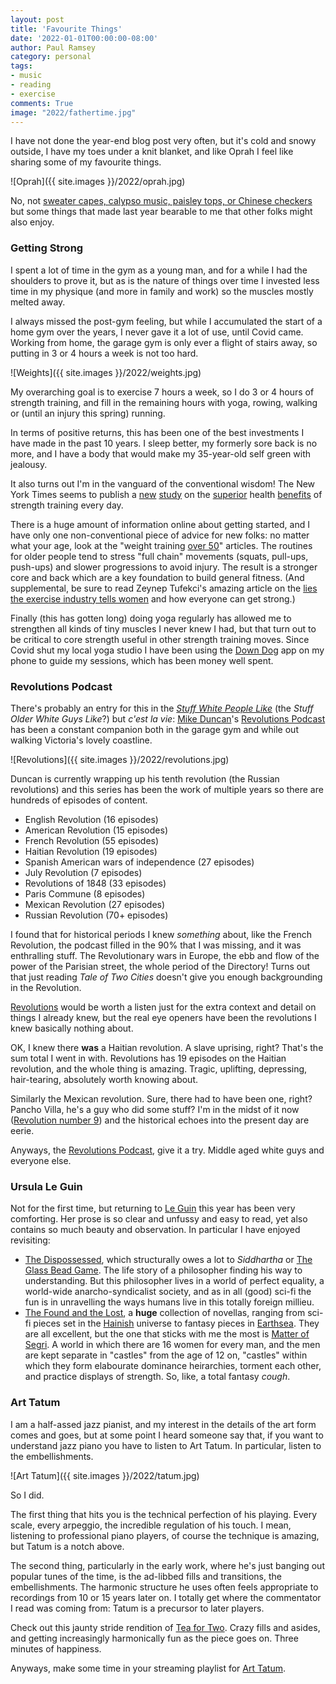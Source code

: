 ```yaml
---
layout: post
title: 'Favourite Things'
date: '2022-01-01T00:00:00-08:00'
author: Paul Ramsey
category: personal
tags:
- music
- reading
- exercise
comments: True
image: "2022/fathertime.jpg"
---
```


I have not done the year-end blog post very often, but it's cold and snowy outside, I have my toes under a knit blanket, and like Oprah I feel like sharing some of my favourite things. 

![Oprah]({{ site.images }}/2022/oprah.jpg)

No, not [sweater capes, calypso music, paisley tops, or Chinese checkers](https://www.youtube.com/watch?v=HzEVKPEvrRs&t=2m19s) but some things that made last year bearable to me that other folks might also enjoy. 

### Getting Strong

I spent a lot of time in the gym as a young man, and for a while I had the shoulders to prove it, but as is the nature of things over time I invested less time in my physique (and more in family and work) so the muscles mostly melted away.

I always missed the post-gym feeling, but while I accumulated the start of a home gym over the years, I never gave it a lot of use, until Covid came. Working from home, the garage gym is only ever a flight of stairs away, so putting in 3 or 4 hours a week is not too hard. 

![Weights]({{ site.images }}/2022/weights.jpg)

My overarching goal is to exercise 7 hours a week, so I do 3 or 4 hours of strength training, and fill in the remaining hours with yoga, rowing, walking or (until an injury this spring) running.

In terms of positive returns, this has been one of the best investments I have made in the past 10 years. I sleep better, my formerly sore back is no more, and I have a body that would make my 35-year-old self green with jealousy.

It also turns out I'm in the vanguard of the conventional wisdom! The New York Times seems to publish a [new](https://www.nytimes.com/2021/07/07/well/weight-training-exercise-control.html) [study](https://www.nytimes.com/2021/07/21/well/move/weight-training-fat.html) on the [superior](https://www.nytimes.com/2020/11/04/well/mind/anxiety-stress-weight-training-lifting-resistance.html) health [benefits](https://www.nytimes.com/2019/07/24/well/move/how-weight-training-changes-the-brain.html) of strength training every day. 

There is a huge amount of information online about getting started, and I have only one non-conventional piece of advice for new folks: no matter what your age, look at the "weight training [over 50](https://gymjunkies.com/building-muscle-after-50/)" articles. The routines for older people tend to stress "full chain" movements (squats, pull-ups, push-ups) and slower progressions to avoid injury. The result is a stronger core and back which are a key foundation to build general fitness. (And supplemental, be sure to read Zeynep Tufekci's amazing article on the [lies the exercise industry tells women](https://medium.com/message/put-down-the-pink-dumbbell-1049400ede28) and how everyone can get strong.)

Finally (this has gotten long) doing yoga regularly has allowed me to strengthen all kinds of tiny muscles I never knew I had, but that turn out to be critical to core strength useful in other strength training moves. Since Covid shut my local yoga studio I have been using the [Down Dog](https://www.downdogapp.com/) app on my phone to guide my sessions, which has been money well spent.

### Revolutions Podcast

There's probably an entry for this in the [*Stuff White People Like*](https://stuffwhitepeoplelike.com/) (the *Stuff Older White Guys Like*?) but *c'est la vie*: [Mike Duncan](https://en.wikipedia.org/wiki/Mike_Duncan_(podcaster))'s [Revolutions Podcast](https://podcasts.apple.com/us/podcast/revolutions/id703889772) has been a constant companion both in the garage gym and while out walking Victoria's lovely coastline.

![Revolutions]({{ site.images }}/2022/revolutions.jpg)

Duncan is currently wrapping up his tenth revolution (the Russian revolutions) and this series has been the work of multiple years so there are hundreds of episodes of content.

* English Revolution (16 episodes)
* American Revolution (15 episodes)
* French Revolution (55 episodes)
* Haitian Revolution (19 episodes)
* Spanish American wars of independence (27 episodes)
* July Revolution (7 episodes)
* Revolutions of 1848 (33 episodes)
* Paris Commune (8 episodes)
* Mexican Revolution (27 episodes)
* Russian Revolution (70+ episodes)

I found that for historical periods I knew *something* about, like the French Revolution, the podcast filled in the 90% that I was missing, and it was enthralling stuff. The Revolutionary wars in Europe, the ebb and flow of the power of the Parisian street, the whole period of the Directory! Turns out that just reading *Tale of Two Cities* doesn't give you enough backgrounding in the Revolution.

[Revolutions](https://podcasts.apple.com/us/podcast/revolutions/id703889772) would be worth a listen just for the extra context and detail on things I already knew, but the real eye openers have been the revolutions I knew basically nothing about.

OK, I knew there **was** a Haitian revolution. A slave uprising, right? That's the sum total I went in with. Revolutions has 19 episodes on the Haitian revolution, and the whole thing is amazing. Tragic, uplifting, depressing, hair-tearing, absolutely worth knowing about.

Similarly the Mexican revolution. Sure, there had to have been one, right? Pancho Villa, he's a guy who did some stuff? I'm in the midst of it now ([Revolution number 9](https://www.youtube.com/watch?v=SNdcFPjGsm8)) and the historical echoes into the present day are eerie.

Anyways, the [Revolutions Podcast](https://podcasts.apple.com/us/podcast/revolutions/id703889772), give it a try. Middle aged white guys and everyone else. 

### Ursula Le Guin

Not for the first time, but returning to [Le Guin](https://en.wikipedia.org/wiki/Ursula_K._Le_Guin) this year has been very comforting. Her prose is so clear and unfussy and easy to read, yet also contains so much beauty and observation. In particular I have enjoyed revisiting:

* [The Dispossessed](https://en.wikipedia.org/wiki/The_Dispossessed), which structurally owes a lot to *Siddhartha* or [The Glass Bead Game](https://en.wikipedia.org/wiki/The_Glass_Bead_Game). The life story of a philosopher finding his way to understanding. But this philosopher lives in a world of perfect equality, a world-wide anarcho-syndicalist society, and as in all (good) sci-fi the fun is in unravelling the ways humans live in this totally foreign millieu.
* [The Found and the Lost](https://www.goodreads.com/book/show/29868611-the-found-and-the-lost), a **huge** collection of novellas, ranging from sci-fi pieces set in the [Hainish](https://en.wikipedia.org/wiki/Hainish_Cycle) universe to fantasy pieces in [Earthsea](https://en.wikipedia.org/wiki/Earthsea). They are all excellent, but the one that sticks with me the most is [Matter of Segri](https://en.wikipedia.org/wiki/The_Matter_of_Seggri). A world in which there are 16 women for every man, and the men are kept separate in "castles" from the age of 12 on, "castles" within which they form elabourate dominance heirarchies, torment each other, and practice displays of strength. So, like, a total fantasy *cough*.

### Art Tatum

I am a half-assed jazz pianist, and my interest in the details of the art form comes and goes, but at some point I heard someone say that, if you want to understand jazz piano you have to listen to Art Tatum. In particular, listen to the embellishments.

![Art Tatum]({{ site.images }}/2022/tatum.jpg)

So I did.

The first thing that hits you is the technical perfection of his playing. Every scale, every arpeggio, the incredible regulation of his touch. I mean, listening to professional piano players, of course the technique is amazing, but Tatum is a notch above. 

The second thing, particularly in the early work, where he's just banging out popular tunes of the time, is the ad-libbed fills and transitions, the embellishments. The harmonic structure he uses often feels appropriate to recordings from 10 or 15 years later on. I totally get where the commentator I read was coming from: Tatum is a precursor to later players.

Check out this jaunty stride rendition of [Tea for Two](https://open.spotify.com/track/0Otf1ZfYNIjhqFIuJk0fsy?si=079bf237caf94606). Crazy fills and asides, and getting increasingly harmonically fun as the piece goes on. Three minutes of happiness.

Anyways, make some time in your streaming playlist for [Art Tatum](https://open.spotify.com/artist/3DtSOCXYU6o4EV0K1NgIKq).

